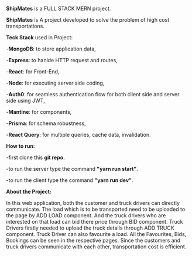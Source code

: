 **ShipMates** is a FULL STACK MERN project.

**ShipMates** is A project developed to solve the problem of high cost transportations.

**Teck Stack** used in Project:

  -**MongoDB**: to store application data,
  
  -**Express**: to hanlde HTTP request and routes,
  
  -**React**: for Front-End,
  
  -**Node**: for executing server side coding,
  
  -**Auth0**: for seamless authentication flow for both client side and server side using JWT,
  
  -**Mantine**: for components,
  
  -**Prisma**: for schema robustness,
  
  -**React Query**: for multiple queries, cache data, invalidation.
  
**How to run:**

  -first clone this **git repo**.
  
  -to run the server type the command **"yarn run start"**.
  
  -to run the client type the command **"yarn run dev"**.

**About the Project:**

In this web application, both the customer and truck drivers can directly communicate.
The load which is to be transported need to be uploaded to the page by ADD LOAD component. And the truck drivers who are interested on that load can bid there price through BID component.
Truck Drivers firstly needed to upload the truck details through ADD TRUCK component.
Truck Driver can also favourite a load.
All the Favourites, Bids, Bookings can be seen in the respective pages.
Since the customers and truck drivers communicate with each other, transportation cost is efficient.
